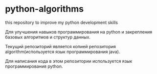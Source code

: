 # python-algorithms
this repository to improve my python development skills

Для улучшения навыков программирования на python и закрепления базовых алгоритмов и структур данных. 

Текущий репозиторий является копией репозитория algorithm(используется язык программирования java). 

Для написания кода в этом репозитории используется язык программирования python.
